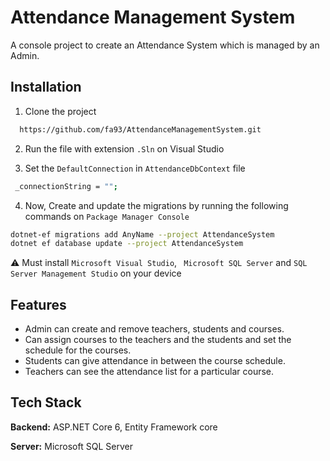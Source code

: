 # Attendance Management System
A console project to create an Attendance System which is managed by an Admin.
## Installation

1) Clone the project
```bash
  https://github.com/fa93/AttendanceManagementSystem.git
```
2) Run the file with extension ` .Sln ` on Visual Studio

3) Set the `DefaultConnection` in `AttendanceDbContext` file 
```bash
 _connectionString = "";
```

4) Now, Create and update the migrations by running the following commands on ``` Package Manager Console ```
```bash
dotnet-ef migrations add AnyName --project AttendanceSystem
dotnet ef database update --project AttendanceSystem
```
⚠️ Must install ` Microsoft Visual Studio `, ` Microsoft SQL Server` and `SQL Server Management Studio` on your device

## Features
- Admin can create and remove teachers, students and courses.
- Can assign courses to the teachers and the students and set the schedule for the courses. 
- Students can give attendance in between the course schedule. 
- Teachers can see the attendance list for a particular course.

## Tech Stack

**Backend:** ASP.NET Core 6, Entity Framework core

**Server:**  Microsoft SQL Server

